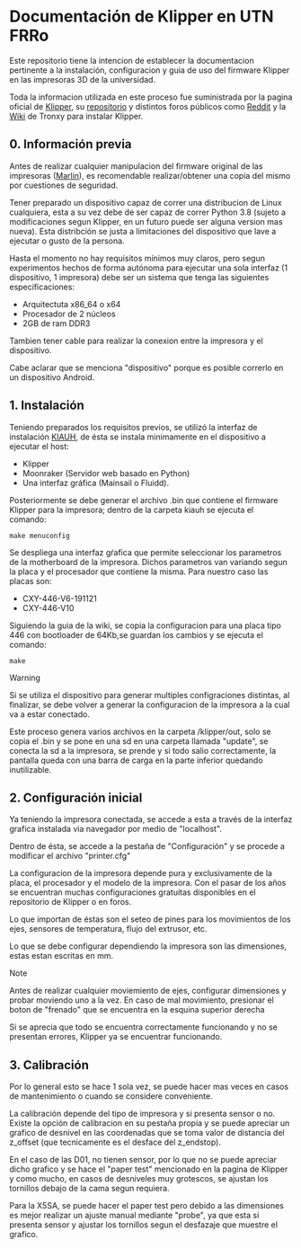 # Documentación de Klipper en UTN FRRo


Este repositorio tiene la intencion de establecer la documentacion pertinente a la instalación, configuracion y guia de uso del firmware Klipper en las impresoras 3D de la universidad.

Toda la informacion utilizada en este proceso fue suministrada por la pagina oficial de [Klipper](https://www.klipper3d.org/), su [repositorio](https://github.com/Klipper3d/klipper) y distintos foros públicos como [Reddit](https://www.reddit.com/r/klippers/) y la [Wiki](https://tronxy.fandom.com/wiki/Installing_Klipper) de Tronxy para instalar Klipper.

## 0. Información previa

 Antes de realizar cualquier manipulacion del firmware original de las impresoras ([Marlin](https://github.com/MarlinFirmware/Marlin)), es recomendable realizar/obtener una copia del mismo por cuestiones de seguridad. 

 Tener preparado un dispositivo capaz de correr una distribucion de Linux cualquiera, esta a su vez debe de ser capaz de correr Python 3.8 (sujeto a modificaciones segun Klipper, en un futuro puede ser alguna version mas nueva). Esta distribción se justa a limitaciones del dispositivo que lave a ejecutar o gusto de la persona.

Hasta el momento no hay requisitos mínimos muy claros, pero segun experimentos hechos de forma autónoma para ejecutar una sola interfaz (1 dispositivo, 1 impresora) debe ser un sistema que tenga las siguientes especificaciones:

- Arquitectuta x86_64 o x64
- Procesador de 2 núcleos
- 2GB de ram DDR3

Tambien tener cable para realizar la conexion entre la impresora y el dispositivo.

Cabe aclarar que se menciona "dispositivo" porque es posible correrlo en un dispositivo Android.


## 1. Instalación

Teniendo preparados los requisitos previos, se utilizó la interfaz de instalación [KIAUH](https://github.com/dw-0/kiauh), de ésta se instala minimamente en el dispositivo a ejecutar el host:

-  Klipper
-  Moonraker (Servidor web basado en Python)
-  Una interfaz gráfica (Mainsail o Fluidd).

Posteriormente se debe generar el archivo .bin que contiene el firmware Klipper para la impresora; dentro de la carpeta kiauh se ejecuta el comando:
 
 ~~~
 make menuconfig
 ~~~

 Se despliega una interfaz gŕafica que permite seleccionar los parametros de la motherboard de la impresora. Dichos parametros van variando segun la placa y el procesador que contiene la misma. Para nuestro caso las placas son:

 - CXY-446-V6-191121
 - CXY-446-V10
  
Siguiendo la guia de la wiki, se copia la configuracion para una placa tipo 446 con bootloader de 64Kb,se guardan los cambios y se ejecuta el comando:

~~~
make
~~~

> [!WARNING]
> Si se utiliza el dispositivo para generar multiples configraciones distintas, al finalizar, se debe volver a generar la configuracion de la impresora a la cual va a estar conectado.

Este proceso genera varios archivos en la carpeta /klipper/out, solo se copia el .bin y se pone en una sd en una carpeta llamada "update", se conecta la sd a la impresora, se prende y si todo salio correctamente, la pantalla queda con una barra de carga en la parte inferior quedando inutilizable.

## 2. Configuración inicial

Ya teniendo la impresora conectada, se accede a esta a través de la interfaz grafica instalada via navegador por medio de "localhost".

Dentro de ésta, se accede a la pestaña de "Configuración" y se procede a modificar el archivo "printer.cfg"

La configuracion de la impresora depende pura y exclusivamente de la placa, el procesador y el modelo de la impresora. Con el pasar de los años se encuentran muchas configuraciones gratuitas disponibles en el repositorio de Klipper o en foros.

Lo que importan de éstas son el seteo de pines para los movimientos de los ejes, sensores de temperatura, flujo del extrusor, etc.

Lo que se debe configurar dependiendo la impresora son las dimensiones, estas estan escritas en mm.

> [!NOTE]
> Antes de realizar cualquier moviemiento de ejes, configurar dimensiones y probar moviendo uno a la vez. En caso de mal movimiento, presionar el boton de "frenado" que se encuentra en la esquina superior derecha

Si se aprecia que todo se encuentra correctamente funcionando y no se presentan errores, Klipper ya se encuentrar funcionando.

## 3. Calibración

Por lo general esto se hace 1 sola vez, se puede hacer mas veces en casos de mantenimiento o cuando se considere conveniente.

La calibración depende del tipo de impresora y si presenta sensor o no. Existe la opción de calibracion en su pestaña propia y se puede apreciar un grafico de desnivel en las coordenadas que se toma valor de distancia del z_offset (que tecnicamente es el desface del z_endstop).

En el caso de las D01, no tienen sensor, por lo que no se puede apreciar dicho grafico y se hace el "paper test" mencionado en la pagina de Klipper y como mucho, en casos de desniveles muy grotescos, se ajustan los tornillos debajo de la cama segun requiera.

Para la X5SA, se puede hacer el paper test pero debido a las dimensiones es mejor realizar un ajuste manual mediante "probe", ya que esta si presenta sensor y ajustar los tornillos segun el desfazaje que muestre el grafico.
